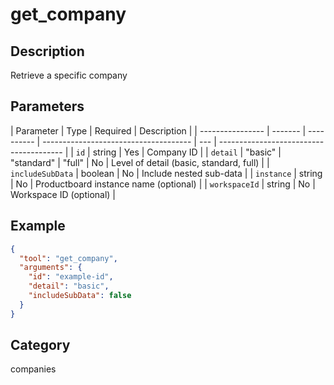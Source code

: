 # get_company

## Description

Retrieve a specific company

## Parameters

| Parameter        | Type    | Required   | Description                           |
| ---------------- | ------- | ---------- | ------------------------------------- | --- | --------------------------------------- |
| `id`             | string  | Yes        | Company ID                            |
| `detail`         | "basic" | "standard" | "full"                                | No  | Level of detail (basic, standard, full) |
| `includeSubData` | boolean | No         | Include nested sub-data               |
| `instance`       | string  | No         | Productboard instance name (optional) |
| `workspaceId`    | string  | No         | Workspace ID (optional)               |

## Example

```json
{
  "tool": "get_company",
  "arguments": {
    "id": "example-id",
    "detail": "basic",
    "includeSubData": false
  }
}
```

## Category

companies
